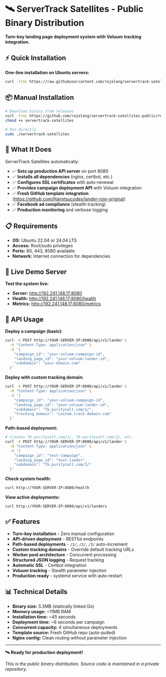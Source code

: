 # 🛰️ ServerTrack Satellites - Public Binary Distribution

**Turn-key landing page deployment system with Voluum tracking integration.**

## ⚡ Quick Installation

**One-line installation on Ubuntu servers:**

```bash
curl -fsSL https://raw.githubusercontent.com/rojolang/servertrack-satellites-public/main/public-install.sh | sudo bash
```

## 📦 Manual Installation

```bash
# Download binary from releases
curl -fsSL https://github.com/rojolang/servertrack-satellites-public/releases/latest/download/servertrack-satellites -o servertrack-satellites
chmod +x servertrack-satellites

# Run directly
sudo ./servertrack-satellites
```

## 🚀 What It Does

ServerTrack Satellites automatically:

- ✅ **Sets up production API server** on port 8080
- ✅ **Installs all dependencies** (nginx, certbot, etc.)  
- ✅ **Configures SSL certificates** with auto-renewal
- ✅ **Provides campaign deployment API** with Voluum integration
- ✅ **Fresh GitHub template integration** (https://github.com/Hairetsucodes/lander-rojo-original)
- ✅ **Facebook ad compliance** (stealth tracking)
- ✅ **Production monitoring** and verbose logging

## 📋 Requirements

- **OS:** Ubuntu 22.04 or 24.04 LTS
- **Access:** Root/sudo privileges
- **Ports:** 80, 443, 8080 available
- **Network:** Internet connection for dependencies

## 🧪 Live Demo Server

**Test the system live:**

- **Server:** http://192.241.148.17:8080
- **Health:** http://192.241.148.17:8080/health  
- **Metrics:** http://192.241.148.17:8080/metrics

## 🎯 API Usage

**Deploy a campaign (basic):**
```bash
curl -X POST http://YOUR-SERVER-IP:8080/api/v1/lander \
  -H "Content-Type: application/json" \
  -d '{
    "campaign_id": "your-voluum-campaign-id",
    "landing_page_id": "your-voluum-lander-id", 
    "subdomain": "your-domain.com"
  }'
```

**Deploy with custom tracking domain:**
```bash
curl -X POST http://YOUR-SERVER-IP:8080/api/v1/lander \
  -H "Content-Type: application/json" \
  -d '{
    "campaign_id": "your-voluum-campaign-id",
    "landing_page_id": "your-voluum-lander-id", 
    "subdomain": "fb.puritysalt.com/1/",
    "tracking_domain": "custom.track.domain.com"
  }'
```

**Path-based deployment:**
```bash
# Creates fb.puritysalt.com/1/, fb.puritysalt.com/2/, etc.
curl -X POST http://YOUR-SERVER-IP:8080/api/v1/lander \
  -H "Content-Type: application/json" \
  -d '{
    "campaign_id": "test-campaign",
    "landing_page_id": "test-lander",
    "subdomain": "fb.puritysalt.com/1/"
  }'
```

**Check system health:**
```bash
curl http://YOUR-SERVER-IP:8080/health
```

**View active deployments:**
```bash
curl http://YOUR-SERVER-IP:8080/api/v1/landers
```

## ✅ Features

- **Turn-key installation** - Zero manual configuration
- **API-driven deployment** - RESTful endpoints
- **Path-based deployments** - `/1/`, `/2/`, `/3/` auto-increment
- **Custom tracking domains** - Override default tracking URLs
- **Worker pool architecture** - Concurrent processing  
- **Structured JSON logging** - Request tracking
- **Automatic SSL** - Certbot integration
- **Voluum tracking** - Stealth parameter injection
- **Production ready** - systemd service with auto-restart

## 📊 Technical Details

- **Binary size:** 5.3MB (statically linked Go)
- **Memory usage:** ~11MB RAM
- **Installation time:** ~45 seconds
- **Deployment time:** ~6 seconds per campaign
- **Concurrent capacity:** 4 simultaneous deployments
- **Template source:** Fresh GitHub repo (auto-pulled)
- **Nginx config:** Clean routing without parameter injection

---

**🛰️ Ready for production deployment!**

*This is the public binary distribution. Source code is maintained in a private repository.*